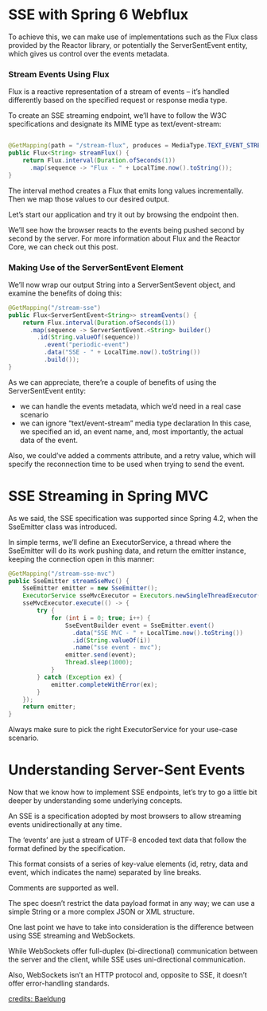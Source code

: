 # SSE with Spring 6 Webflux

To achieve this, we can make use of implementations such as the Flux class provided by the Reactor library, or potentially the ServerSentEvent entity, which gives us control over the events metadata.

###  Stream Events Using Flux

Flux is a reactive representation of a stream of events – it’s handled differently based on the specified request or response media type.

To create an SSE streaming endpoint, we’ll have to follow the W3C specifications and designate its MIME type as text/event-stream:

```java

@GetMapping(path = "/stream-flux", produces = MediaType.TEXT_EVENT_STREAM_VALUE)
public Flux<String> streamFlux() {
    return Flux.interval(Duration.ofSeconds(1))
      .map(sequence -> "Flux - " + LocalTime.now().toString());
}
```

The interval method creates a Flux that emits long values incrementally. Then we map those values to our desired output.

Let’s start our application and try it out by browsing the endpoint then.

We’ll see how the browser reacts to the events being pushed second by second by the server. For more information about Flux and the Reactor Core, we can check out this post.

### Making Use of the ServerSentEvent Element

We’ll now wrap our output String into a ServerSentSevent object, and examine the benefits of doing this:

```java
@GetMapping("/stream-sse")
public Flux<ServerSentEvent<String>> streamEvents() {
    return Flux.interval(Duration.ofSeconds(1))
      .map(sequence -> ServerSentEvent.<String> builder()
        .id(String.valueOf(sequence))
          .event("periodic-event")
          .data("SSE - " + LocalTime.now().toString())
          .build());
}
```
As we can appreciate, there’re a couple of benefits of using the ServerSentEvent entity:

* we can handle the events metadata, which we’d need in a real case scenario
* we can ignore “text/event-stream” media type declaration
In this case, we specified an id, an event name, and, most importantly, the actual data of the event.

Also, we could’ve added a comments attribute, and a retry value, which will specify the reconnection time to be used when trying to send the event.

# SSE Streaming in Spring MVC

As we said, the SSE specification was supported since Spring 4.2, when the SseEmitter class was introduced.

In simple terms, we’ll define an ExecutorService, a thread where the SseEmitter will do its work pushing data, and return the emitter instance, keeping the connection open in this manner:

```java
@GetMapping("/stream-sse-mvc")
public SseEmitter streamSseMvc() {
    SseEmitter emitter = new SseEmitter();
    ExecutorService sseMvcExecutor = Executors.newSingleThreadExecutor();
    sseMvcExecutor.execute(() -> {
        try {
            for (int i = 0; true; i++) {
                SseEventBuilder event = SseEmitter.event()
                  .data("SSE MVC - " + LocalTime.now().toString())
                  .id(String.valueOf(i))
                  .name("sse event - mvc");
                emitter.send(event);
                Thread.sleep(1000);
            }
        } catch (Exception ex) {
            emitter.completeWithError(ex);
        }
    });
    return emitter;
}
```

Always make sure to pick the right ExecutorService for your use-case scenario.

# Understanding Server-Sent Events

Now that we know how to implement SSE endpoints, let’s try to go a little bit deeper by understanding some underlying concepts.

An SSE is a specification adopted by most browsers to allow streaming events unidirectionally at any time.

The ‘events’ are just a stream of UTF-8 encoded text data that follow the format defined by the specification.

This format consists of a series of key-value elements (id, retry, data and event, which indicates the name) separated by line breaks.

Comments are supported as well.

The spec doesn’t restrict the data payload format in any way; we can use a simple String or a more complex JSON or XML structure.

One last point we have to take into consideration is the difference between using SSE streaming and WebSockets.

While WebSockets offer full-duplex (bi-directional) communication between the server and the client, while SSE uses uni-directional communication.

Also, WebSockets isn’t an HTTP protocol and, opposite to SSE, it doesn’t offer error-handling standards.

[credits: Baeldung](https://www.baeldung.com/spring-server-sent-events)